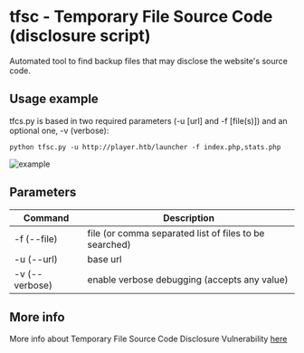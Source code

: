 # tfsc - Temporary File Source Code (disclosure script)
Automated tool to find backup files that may disclose the website's source code.

## Usage example
tfcs.py is based in two required parameters (-u [url] and -f [file(s)]) and an optional one, -v (verbose):

```pyhton
python tfsc.py -u http://player.htb/launcher -f index.php,stats.php
```

![example](https://xh4h.com/img/upload/tfsc.png)

## Parameters
| Command                                                    | Description                                                             |
|------------------------------------------------------------|-------------------------------------------------------------------------|
| -f (--file)                                                | file (or comma separated list of files to be searched)                  |
| -u (--url)                                                 | base url                                                                |
| -v (--verbose)                                             | enable verbose debugging (accepts any value)                            |


## More info
More info about Temporary File Source Code Disclosure Vulnerability [here](https://www.rapid7.com/db/vulnerabilities/http-php-temporary-file-source-disclosure)
